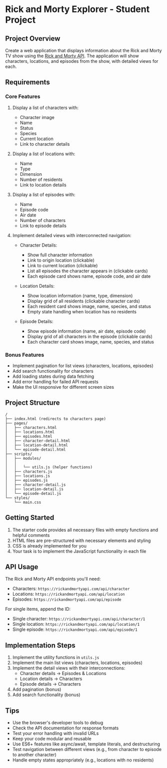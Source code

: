 # Rick and Morty Explorer - Student Project

## Project Overview

Create a web application that displays information about the Rick and Morty TV show using the [Rick and Morty API](https://rickandmortyapi.com/). The application will show characters, locations, and episodes from the show, with detailed views for each.

## Requirements

### Core Features

1. Display a list of characters with:

   - Character image
   - Name
   - Status
   - Species
   - Current location
   - Link to character details

2. Display a list of locations with:

   - Name
   - Type
   - Dimension
   - Number of residents
   - Link to location details

3. Display a list of episodes with:

   - Name
   - Episode code
   - Air date
   - Number of characters
   - Link to episode details

4. Implement detailed views with interconnected navigation:

   - Character Details:

     - Show full character information
     - Link to origin location (clickable)
     - Link to current location (clickable)
     - List all episodes the character appears in (clickable cards)
     - Each episode card shows name, episode code, and air date

   - Location Details:

     - Show location information (name, type, dimension)
     - Display grid of all residents (clickable character cards)
     - Each resident card shows image, name, species, and status
     - Empty state handling when location has no residents

   - Episode Details:
     - Show episode information (name, air date, episode code)
     - Display grid of all characters in the episode (clickable cards)
     - Each character card shows image, name, species, and status

### Bonus Features

- Implement pagination for list views (characters, locations, episodes)
- Add search functionality for characters
- Add loading states during data fetching
- Add error handling for failed API requests
- Make the UI responsive for different screen sizes

## Project Structure

```
/
├── index.html (redirects to characters page)
├── pages/
│   ├── characters.html
│   ├── locations.html
│   ├── episodes.html
│   ├── character-detail.html
│   ├── location-detail.html
│   └── episode-detail.html
├── scripts/
│   ├── modules/
│   │
│   │   └── utils.js (helper functions)
│   ├── characters.js
│   ├── locations.js
│   ├── episodes.js
│   ├── character-detail.js
│   ├── location-detail.js
│   └── episode-detail.js
└── styles/
    └── main.css
```

## Getting Started

1. The starter code provides all necessary files with empty functions and helpful comments
2. HTML files are pre-structured with necessary elements and styling
3. CSS is already implemented for you
4. Your task is to implement the JavaScript functionality in each file

## API Usage

The Rick and Morty API endpoints you'll need:

- Characters: `https://rickandmortyapi.com/api/character`
- Locations: `https://rickandmortyapi.com/api/location`
- Episodes: `https://rickandmortyapi.com/api/episode`

For single items, append the ID:

- Single character: `https://rickandmortyapi.com/api/character/1`
- Single location: `https://rickandmortyapi.com/api/location/1`
- Single episode: `https://rickandmortyapi.com/api/episode/1`

## Implementation Steps

1. Implement the utility functions in `utils.js`
2. Implement the main list views (characters, locations, episodes)
3. Implement the detail views with their interconnections:
   - Character details → Episodes & Locations
   - Location details → Characters
   - Episode details → Characters
4. Add pagination (bonus)
5. Add search functionality (bonus)

## Tips

- Use the browser's developer tools to debug
- Check the API documentation for response formats
- Test your error handling with invalid URLs
- Keep your code modular and reusable
- Use ES6+ features like async/await, template literals, and destructuring
- Test navigation between different views (e.g., from character to episode to another character)
- Handle empty states appropriately (e.g., locations with no residents)
